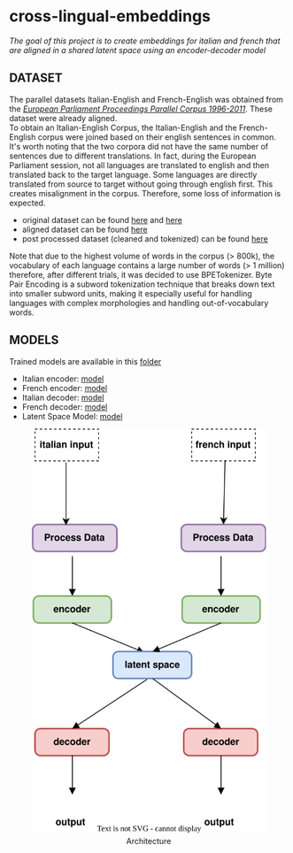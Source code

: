 # cross-lingual-embeddings

_The goal of this project is to create embeddings for italian and french that are aligned in a shared latent space using
an encoder-decoder model_

## **DATASET**

The parallel datasets Italian-English and French-English was obtained from the [_European Parliament Proceedings
Parallel Corpus 1996-2011_](https://www.statmt.org/europarl/). These dataset were already aligned. <br> To obtain an
Italian-English Corpus, the Italian-English and the French-English corpus were joined based on their english sentences
in common. It's worth noting that the two corpora did not have the same number of sentences due to different
translations. In fact, during the European Parliament session, not all languages are translated to english and then
translated back to the target language. Some languages are directly translated from source to target without going
through english first. This creates misalignment in the corpus. Therefore, some loss of information is expected. <br>

* original dataset can be found [here](dataset/fr) and [here](dataset/it)
* aligned dataset can be found [here](dataset/processed/dataset_aligned.csv)
* post processed dataset (cleaned and tokenized) can be found [here](dataset/processed/dataset_preprocessed.csv)

Note that due to the highest volume of words in the corpus (> 800k), the vocabulary of each language contains a large
number of words (> 1 million) therefore, after different trials, it was decided to use BPETokenizer. Byte Pair Encoding
is a subword tokenization technique that breaks down text into smaller subword units, making it especially useful for
handling languages with complex morphologies and handling out-of-vocabulary words.

## **MODELS**

Trained models are available in this [folder](models)

* Italian encoder: [model](models/encoder_it.pt)
* French encoder: [model](models/encoder_fr.pt)
* Italian decoder: [model](models/decoder_it.pt)
* French decoder: [model](models/decoder_fr.pt)
* Latent Space Model: [model](models/latent_space.pt)

<figure style="text-align: center;"><img src="plot/architecture.svg" alt="Architecture of the models"><figcaption>Architecture</figcaption></figure>
